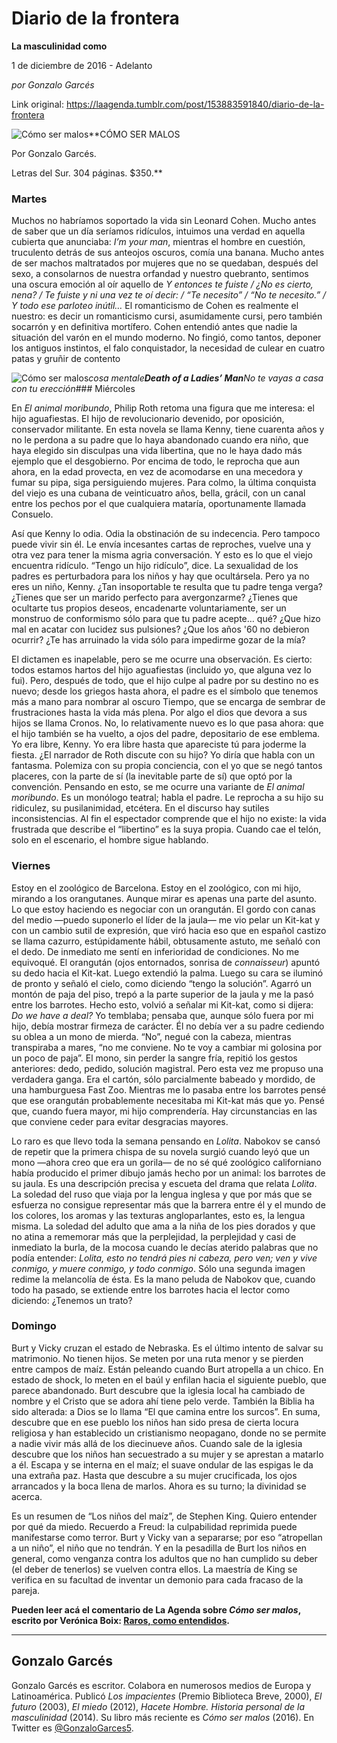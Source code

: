 # Diario de la frontera

**La masculinidad como**

1 de diciembre de 2016 - Adelanto

_por Gonzalo Garcés_

Link original: https://laagenda.tumblr.com/post/153883591840/diario-de-la-frontera

![Cómo ser malos](https://64.media.tumblr.com/a5ab590fa76f60f397bd69be18bda860/tumblr_inline_pk0sxbTKON1t6q87u_500.jpg)**CÓMO SER MALOS  

Por Gonzalo Garcés.  

Letras del Sur. 304 páginas. $350.**

### Martes

Muchos no habríamos soportado la vida sin Leonard Cohen. Mucho antes de saber que un día seríamos ridículos, intuimos una verdad en aquella cubierta que anunciaba: *I’m your man*, mientras el hombre en cuestión, truculento detrás de sus anteojos oscuros, comía una banana. Mucho antes de ser machos maltratados por mujeres que no se quedaban, después del sexo, a consolarnos de nuestra orfandad y nuestro quebranto, sentimos una oscura emoción al oír aquello de *Y entonces te fuiste / ¿No es cierto, nena? / Te fuiste y ni una vez te oí decir: / “Te necesito” / “No te necesito.” / Y todo ese parloteo inútil…* El romanticismo de Cohen es realmente el nuestro: es decir un romanticismo cursi, asumidamente cursi, pero también socarrón y en definitiva mortífero. Cohen entendió antes que nadie la situación del varón en el mundo moderno. No fingió, como tantos, deponer los antiguos instintos, el falo conquistador, la necesidad de culear en cuatro patas y gruñir de contento 


![Cómo ser malos](https://64.media.tumblr.com/550745622f30bbaac149ab65578e71c2/tumblr_inline_pk0sxbTecu1t6q87u_400.jpg)*cosa mentale**Death of a Ladies’ Man**No te vayas a casa con tu erección*### Miércoles

En *El animal moribundo*, Philip Roth retoma una figura que me interesa: el hijo aguafiestas. El hijo de revolucionario devenido, por oposición, conservador militante. En esta novela se llama Kenny, tiene cuarenta años y no le perdona a su padre que lo haya abandonado cuando era niño, que haya elegido sin disculpas una vida libertina, que no le haya dado más ejemplo que el desgobierno. Por encima de todo, le reprocha que aun ahora, en la edad provecta, en vez de acomodarse en una mecedora y fumar su pipa, siga persiguiendo mujeres. Para colmo, la última conquista del viejo es una cubana de veinticuatro años, bella, grácil, con un canal entre los pechos por el que cualquiera mataría, oportunamente llamada Consuelo.

Así que Kenny lo odia. Odia la obstinación de su indecencia. Pero tampoco puede vivir sin él. Le envía incesantes cartas de reproches, vuelve una y otra vez para tener la misma agria conversación. Y esto es lo que el viejo encuentra ridículo. “Tengo un hijo ridículo”, dice. La sexualidad de los padres es perturbadora para los niños y hay que ocultársela. Pero ya no eres un niño, Kenny. ¿Tan insoportable te resulta que tu padre tenga verga? ¿Tienes que ser un marido perfecto para avergonzarme? ¿Tienes que ocultarte tus propios deseos, encadenarte voluntariamente, ser un monstruo de conformismo sólo para que tu padre acepte… qué? ¿Que hizo mal en acatar con lucidez sus pulsiones? ¿Que los años '60 no debieron ocurrir? ¿Te has arruinado la vida sólo para impedirme gozar de la mía?

El dictamen es inapelable, pero se me ocurre una observación. Es cierto: todos estamos hartos del hijo aguafiestas (incluido yo, que alguna vez lo fui). Pero, después de todo, que el hijo culpe al padre por su destino no es nuevo; desde los griegos hasta ahora, el padre es el símbolo que tenemos más a mano para nombrar al oscuro Tiempo, que se encarga de sembrar de frustraciones hasta la vida más plena. Por algo el dios que devora a sus hijos se llama Cronos. No, lo relativamente nuevo es lo que pasa ahora: que el hijo también se ha vuelto, a ojos del padre, depositario de ese emblema. Yo era libre, Kenny. Yo era libre hasta que apareciste tú para joderme la fiesta. ¿El narrador de Roth discute con su hijo? Yo diría que habla con un fantasma. Polemiza con su propia conciencia, con el yo que se negó tantos placeres, con la parte de sí (la inevitable parte de sí) que optó por la convención. Pensando en esto, se me ocurre una variante de *El animal moribundo*. Es un monólogo teatral; habla el padre. Le reprocha a su hijo su ridiculez, su pusilanimidad, etcétera. En el discurso hay sutiles inconsistencias. Al fin el espectador comprende que el hijo no existe: la vida frustrada que describe el “libertino” es la suya propia. Cuando cae el telón, solo en el escenario, el hombre sigue hablando.

### Viernes

Estoy en el zoológico de Barcelona. Estoy en el zoológico, con mi hijo, mirando a los orangutanes. Aunque mirar es apenas una parte del asunto. Lo que estoy haciendo es negociar con un orangután. El gordo con canas del medio —puedo suponerlo el líder de la jaula— me vio pelar un Kit-kat y con un cambio sutil de expresión, que viró hacia eso que en español castizo se llama cazurro, estúpidamente hábil, obtusamente astuto, me señaló con el dedo. De inmediato me sentí en inferioridad de condiciones. No me equivoqué. El orangután (ojos entornados, sonrisa de *connaisseur*) apuntó su dedo hacia el Kit-kat. Luego extendió la palma. Luego su cara se iluminó de pronto y señaló el cielo, como diciendo “tengo la solución”. Agarró un montón de paja del piso, trepó a la parte superior de la jaula y me la pasó entre los barrotes. Hecho esto, volvió a señalar mi Kit-kat, como si dijera: *Do we have a deal?* Yo temblaba; pensaba que, aunque sólo fuera por mi hijo, debía mostrar firmeza de carácter. Él no debía ver a su padre cediendo su oblea a un mono de mierda. “No”, negué con la cabeza, mientras transpiraba a mares, “no me conviene. No te voy a cambiar mi golosina por un poco de paja”. El mono, sin perder la sangre fría, repitió los gestos anteriores: dedo, pedido, solución magistral. Pero esta vez me propuso una verdadera ganga. Era el cartón, sólo parcialmente babeado y mordido, de una hamburguesa Fast Zoo. Mientras me lo pasaba entre los barrotes pensé que ese orangután probablemente necesitaba mi Kit-kat más que yo. Pensé que, cuando fuera mayor, mi hijo comprendería. Hay circunstancias en las que conviene ceder para evitar desgracias mayores.

Lo raro es que llevo toda la semana pensando en *Lolita*. Nabokov se cansó de repetir que la primera chispa de su novela surgió cuando leyó que un mono —ahora creo que era un gorila— de no sé qué zoológico californiano había producido el primer dibujo jamás hecho por un animal: los barrotes de su jaula. Es una descripción precisa y escueta del drama que relata *Lolita*. La soledad del ruso que viaja por la lengua inglesa y que por más que se esfuerza no consigue representar más que la barrera entre él y el mundo de los colores, los aromas y las texturas angloparlantes, esto es, la lengua misma. La soledad del adulto que ama a la niña de los pies dorados y que no atina a rememorar más que la perplejidad, la perplejidad y casi de inmediato la burla, de la mocosa cuando le decías aterido palabras que no podía entender: *Lolita, esto no tendrá pies ni cabeza, pero ven; ven y vive conmigo, y muere conmigo, y todo conmigo*. Sólo una segunda imagen redime la melancolía de ésta. Es la mano peluda de Nabokov que, cuando todo ha pasado, se extiende entre los barrotes hacia el lector como diciendo: ¿Tenemos un trato?

### Domingo

Burt y Vicky cruzan el estado de Nebraska. Es el último intento de salvar su matrimonio. No tienen hijos. Se meten por una ruta menor y se pierden entre campos de maíz. Están peleando cuando Burt atropella a un chico. En estado de shock, lo meten en el baúl y enfilan hacia el siguiente pueblo, que parece abandonado. Burt descubre que la iglesia local ha cambiado de nombre y el Cristo que se adora ahí tiene pelo verde. También la Biblia ha sido alterada: a Dios se lo llama “El que camina entre los surcos”. En suma, descubre que en ese pueblo los niños han sido presa de cierta locura religiosa y han establecido un cristianismo neopagano, donde no se permite a nadie vivir más allá de los diecinueve años. Cuando sale de la iglesia descubre que los niños han secuestrado a su mujer y se aprestan a matarlo a él. Escapa y se interna en el maíz; el suave ondular de las espigas le da una extraña paz. Hasta que descubre a su mujer crucificada, los ojos arrancados y la boca llena de marlos. Ahora es su turno; la divinidad se acerca.

Es un resumen de “Los niños del maíz”, de Stephen King. Quiero entender por qué da miedo. Recuerdo a Freud: la culpabilidad reprimida puede manifestarse como terror. Burt y Vicky van a separarse; por eso “atropellan a un niño”, el niño que no tendrán. Y en la pesadilla de Burt los niños en general, como venganza contra los adultos que no han cumplido su deber (el deber de tenerlos) se vuelven contra ellos. La maestría de King se verifica en su facultad de inventar un demonio para cada fracaso de la pareja. 

  


**Pueden leer acá el comentario de La Agenda sobre *Cómo ser malos*, escrito por Verónica Boix: [Raros, como entendidos](http://laagenda.buenosaires.gob.ar/post/151287845775/raros-como-entendidos).**



---

 Gonzalo Garcés
---------------

 Gonzalo Garcés es escritor. Colabora en numerosos medios de Europa y Latinoamérica. Publicó *Los impacientes* (Premio Biblioteca Breve, 2000), *El futuro* (2003), *El miedo* (2012), *Hacete Hombre. Historia personal de la masculinidad* (2014). Su libro más reciente es *Cómo ser malos* (2016). En Twitter es [@GonzaloGarces5](https://twitter.com/GonzaloGarces5).

